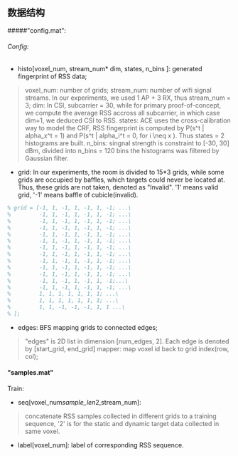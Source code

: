 ## 数据结构
#####"config.mat":
###### Config:
- histo[voxel_num, stream_num* dim, states, n_bins ]: generated fingerprint of RSS data;
> voxel_num: number of grids;
> stream_num: number of wifi signal streams. In our experiments, we used 1 AP + 3 RX, thus stream_num = 3;
> dim: In CSI, subcarrier = 30, while for primary proof-of-concept, we compute the average RSS accross all subcarrier, in which case dim=1, we deduced CSI to RSS.
> states: ACE uses the cross-calibration way to model the CRF, RSS fingerprint is computed by P(s^t | alpha_x^t = 1) and P(s^t | alpha_i^t = 0, for i \neq x ). Thus states = 2 histograms are built.
> n_bins: singnal strength is constraint to [-30, 30] dBm, divided into n_bins = 120 bins
> the histograms was filtered by Gaussian filter.
- grid: In our experiments, the room is divided to 15*3 grids, while some grids are occupied by baffles, which targets could never be located at. Thus, these grids are not taken, denoted as "Invalid". '1' means valid grid, '-1' means baffle of cubicle(invalid).
```matlab
% grid = [-1, 1, -1, 1, -1, 1, -1; ...\
%         -1, 1, -1, 1, -1, 1, -1; ...\
%         -1, 1, -1, 1, -1, 1, -1; ...\
%         -1, 1, -1, 1, -1, 1, -1; ...\
%         -1, 1, -1, 1, -1, 1, -1; ...\
%         -1, 1, -1, 1, -1, 1, -1; ...\
%         -1, 1, -1, 1, -1, 1, -1; ...\
%         -1, 1, -1, 1, -1, 1, -1; ...\
%         -1, 1, -1, 1, -1, 1, -1; ...\
%         -1, 1, -1, 1, -1, 1, -1; ...\
%         -1, 1, -1, 1, -1, 1, -1; ...\
%         -1, 1, -1, 1, -1, 1, -1;...\
%         -1, 1, -1, 1, -1, 1, -1; ...\
%         1, 1, 1, 1, 1, 1, 1; ...\
%         1, 1, 1, 1, 1, 1, 1; ...\
%         1, 1, -1, -1, -1, 1, 1 ...\
% ];
```
- edges: BFS mapping grids to connected edges;
> "edges" is 2D list in dimension [num_edges, 2]. Each edge is denoted by [start_grid, end_grid]
    mapper: map voxel id back to grid index(row, col);

#### "samples.mat"
Train:
- seq[voxel_num*sample_len*2,stream_num]:
> concatenate RSS samples collected in different grids to a training sequence, '2' is for the static and dynamic target data collected in same voxel.
- label[voxel_num]: label of corresponding RSS sequence.
